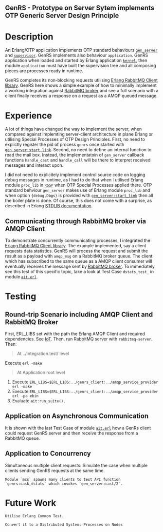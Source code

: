 ## GenRS - Prototype on Server Sytem implements OTP Generic Server Design Principle

# Description

An Erlang/OTP application implements OTP standard behaviours [`gen_server`](http://erlang.org/doc/man/gen_server.html) and [`supervisor`](http://erlang.org/doc/man/supervisor.html). GenRS implements also behaviour `application`. GenRS application when loaded and started by Erlang application [`kernel`](http://erlang.org/doc/apps/kernel/index.html), then module `application` must have built the supervision tree and all composing pieces are processes ready in runtime.

GenRS completes its non-blocking requests utilising [Erlang RabbitMQ Client library](http://www.rabbitmq.com/erlang-client-user-guide.html). GenRS here shows  a simple example of how to minimally implement a working integration against [RabbitMQ broker](http://www.rabbitmq.com/admin-guide.html) and see a full scenario with a client finally receives a response on a request as a AMQP queued message.

# Experience

A lot of things have changed the way to implement the server, when compared against implemting server-client architecture in plane Erlang or utilising Special Processes of OTP Design Principles. First, no need to explictly register the pid of process `genrs` once started with [`gen_server:start_link`](http://erlang.org/doc/man/gen_server.html#start_link-3). Second, no need to define an internal function to read the mail box. Instead, the implementatoin of `gen_server` callback functions `handle_cast` and `handle_call` will be there to interpret received messages and interact upon.

I did not need to explicitely implement control source code on logging debug messages in runtime, as I had to do that when I utilised Erlang module `proc_lib` in [`RSSP`]( ../special.processes/ebin/rssp.app) when OTP Special Processes applied there. OTP standard behviour `gen_server` makes use of Erlang module `proc_lib` and when option `{debug,Dbgs}` is provided with [`gen_server:start_link`](http://erlang.org/doc/man/gen_server.html#start_link-3) then all the boiler plate is done. Of course, this does not come with a surprise, as described in Erlang [STDLIB documentation](http://erlang.org/doc/apps/stdlib/index.html).

## Communicating through RabbitMQ broker via AMQP Client

To demonstrate concurrently communicating processes, I integrated the [Erlang RabbitMQ Client library](http://www.rabbitmq.com/erlang-client-user-guide.html). The example implemented, say a client requests data statistics. GenRS will process the request and submit the result as a payload with `amqp_msg` on a RabbitMQ broker queue. The client which has subscribed to the same queue as a AMQP client consumer will eventually receives the message sent by [RabbitMQ broker](http://www.rabbitmq.com/admin-guide.html). To immediately see this test of this specific topic, take a look at Test Case `dstats_test_` in module [`ait.erl`](./integration.test/test/ait.erl).

# Testing

## Round-trip Scenario including AMQP Client and RabbitMQ Broker

First, ERL_LIBS set with the path the Erlang AMQP Client and required dependencies. See [IoT](../../iot/readme.md). Then, run RabbitMQ server with `rabbitmq-server`. Then: 

> At ../integration.test/ level

Execute `erl -make`

> At Application root level

1. Execute `ERL_LIBS=$ERL_LIBS:../genrs_client:../amqp_service_provider erl -make`
2. Execute `ERL_LIBS=$ERL_LIBS:../genrs_client:../amqp_service_provider erl -pa ebin`
3. Evaluate `ait:run_suite().`

## Application on Asynchronous Communication

It is shown with the last Test Case of module [`ait.erl`](./integration.test/ait.erl) how a GenRs client could request GenRS server and then receive the response from a RabbitMQ queue.

## Application to Concurrency

Simultaneous multiple client requests: Simulate the case when multiple clients sending GenRS requests at the same time.

```
Module `mcs` spawns many clients to test API function `genrs:cask_dstats` which invokes `gen_server:cast/2`.
```

# Future Work

```
Utilise Erlang Common Test.
```

```
Convert it to a Distributed System: Processes on Nodes
```
